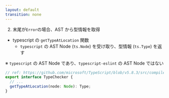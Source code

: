 ```yaml
---
layout: default
transition: none
---
```


<style scoped>
.slidev-vclick-hidden {
  display: none;
}
</style>

<div class="_bullet">

2. 末尾が`Error`の場合、AST から型情報を取得

<div v-click="1">

* typescript の `getTypeAtLocation` 関数
  * `typescript` の AST Node (`ts.Node`) を受け取り、型情報 (`ts.Type`) を返す

<div v-click="[1]" class="mt-14.5" />

<div v-click="2">

※ `typescript` の AST Node であり、`typescript-eslint` の AST Node ではない  

</div>

```ts
// ref: https://github.com/microsoft/TypeScript/blob/v5.8.3/src/compiler/types.ts#L5160
export interface TypeChecker {
  // ...
  getTypeAtLocation(node: Node): Type;
}
```

</div>

</div>

<!-- 
続いて、AST から型情報を取得する実装を行います。

[click] typescript には、getTypeAtLocation という、AST Node を受け取り、Type を返す関数があり、これを使用することで、typescript の AST Node から型情報を取得することができます。 

[click] ただ、この関数が受け取る AST Node は typescript のものであり、typescript-eslint のものではありません。  
-->